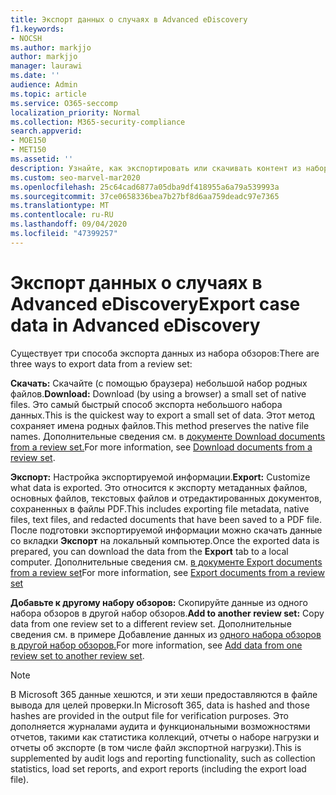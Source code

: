 ```yaml
---
title: Экспорт данных о случаях в Advanced eDiscovery
f1.keywords:
- NOCSH
ms.author: markjjo
author: markjjo
manager: laurawi
ms.date: ''
audience: Admin
ms.topic: article
ms.service: O365-seccomp
localization_priority: Normal
ms.collection: M365-security-compliance
search.appverid:
- MOE150
- MET150
ms.assetid: ''
description: Узнайте, как экспортировать или скачивать контент из набора обзоров для презентаций или внешних обзоров в Advanced eDiscovery случае.
ms.custom: seo-marvel-mar2020
ms.openlocfilehash: 25c64cad6877a05dba9df418955a6a79a539993a
ms.sourcegitcommit: 37ce0658336bea7b27bf8d6aa759deadc97e7365
ms.translationtype: MT
ms.contentlocale: ru-RU
ms.lasthandoff: 09/04/2020
ms.locfileid: "47399257"
---
```

# <a name="export-case-data-in-advanced-ediscovery"></a><span data-ttu-id="cb076-103">Экспорт данных о случаях в Advanced eDiscovery</span><span class="sxs-lookup"><span data-stu-id="cb076-103">Export case data in Advanced eDiscovery</span></span>

<span data-ttu-id="cb076-104">Существует три способа экспорта данных из набора обзоров:</span><span class="sxs-lookup"><span data-stu-id="cb076-104">There are three ways to export data from a review set:</span></span>

<span data-ttu-id="cb076-105">**Скачать:** Скачайте (с помощью браузера) небольшой набор родных файлов.</span><span class="sxs-lookup"><span data-stu-id="cb076-105">**Download:** Download (by using a browser) a small set of native files.</span></span> <span data-ttu-id="cb076-106">Это самый быстрый способ экспорта небольшого набора данных.</span><span class="sxs-lookup"><span data-stu-id="cb076-106">This is the quickest way to export a small set of data.</span></span> <span data-ttu-id="cb076-107">Этот метод сохраняет имена родных файлов.</span><span class="sxs-lookup"><span data-stu-id="cb076-107">This method preserves the native file names.</span></span> <span data-ttu-id="cb076-108">Дополнительные сведения см. в [документе Download documents from a review set.](download-documents-from-review-set.md)</span><span class="sxs-lookup"><span data-stu-id="cb076-108">For more information, see [Download documents from a review set](download-documents-from-review-set.md).</span></span>

<span data-ttu-id="cb076-109">**Экспорт:** Настройка экспортируемой информации.</span><span class="sxs-lookup"><span data-stu-id="cb076-109">**Export:** Customize what data is exported.</span></span> <span data-ttu-id="cb076-110">Это относится к экспорту метаданных файлов, основных файлов, текстовых файлов и отредактированных документов, сохраненных в файлы PDF.</span><span class="sxs-lookup"><span data-stu-id="cb076-110">This includes exporting file metadata, native files, text files, and redacted documents that have been saved to a PDF file.</span></span> <span data-ttu-id="cb076-111">После подготовки экспортируемой информации можно скачать данные со вкладки **Экспорт** на локальный компьютер.</span><span class="sxs-lookup"><span data-stu-id="cb076-111">Once the exported data is prepared, you can download the data from the **Export** tab to a local computer.</span></span> <span data-ttu-id="cb076-112">Дополнительные сведения см. [в документе Export documents from a review set](export-documents-from-review-set.md)</span><span class="sxs-lookup"><span data-stu-id="cb076-112">For more information, see [Export documents from a review set](export-documents-from-review-set.md)</span></span>

<span data-ttu-id="cb076-113">**Добавьте к другому набору обзоров:** Скопируйте данные из одного набора обзоров в другой набор обзоров.</span><span class="sxs-lookup"><span data-stu-id="cb076-113">**Add to another review set:** Copy data from one review set to a different review set.</span></span> <span data-ttu-id="cb076-114">Дополнительные сведения см. в примере Добавление данных из [одного набора обзоров в другой набор обзоров.](add-data-to-review-set-from-another-review-set.md)</span><span class="sxs-lookup"><span data-stu-id="cb076-114">For more information, see [Add data from one review set to another review set](add-data-to-review-set-from-another-review-set.md).</span></span>

> [!NOTE]
> <span data-ttu-id="cb076-115">В Microsoft 365 данные хешются, и эти хеши предоставляются в файле вывода для целей проверки.</span><span class="sxs-lookup"><span data-stu-id="cb076-115">In Microsoft 365, data is hashed and those hashes are provided in the output file for verification purposes.</span></span> <span data-ttu-id="cb076-116">Это дополняется журналами аудита и функциональными возможностями отчетов, такими как статистика коллекций, отчеты о наборе нагрузки и отчеты об экспорте (в том числе файл экспортной нагрузки).</span><span class="sxs-lookup"><span data-stu-id="cb076-116">This is supplemented by audit logs and reporting functionality, such as collection statistics, load set reports, and export reports (including the export load file).</span></span>
